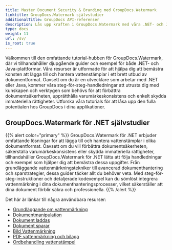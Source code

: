 ```yaml
---
title: Master Document Security & Branding med GroupDocs.Watermark
linktitle: GroupDocs.Watermark självstudier
additionalTitle: GroupDocs API-referenser
description: Lås upp kraften i GroupDocs.Watermark med våra .NET- och Java-handledningar. Bemästra vattenmärkningstekniker för dokumentsäkerhet och branding.
type: docs
weight: 11
url: /sv/
is_root: true
---
```


Välkommen till den omfattande tutorial-hubben för GroupDocs.Watermark, där vi tillhandahåller djupgående guider och exempel för både .NET- och Java-plattformar. Våra resurser är utformade för att hjälpa dig att bemästra konsten att lägga till och hantera vattenstämplar i ett brett utbud av dokumentformat. Oavsett om du är en utvecklare som arbetar med .NET eller Java, kommer våra steg-för-steg-handledningar att utrusta dig med kunskapen och verktygen som behövs för att förbättra dokumentsäkerheten, upprätthålla varumärkeskonsistens och enkelt skydda immateriella rättigheter. Utforska våra tutorials för att låsa upp den fulla potentialen hos GroupDocs i dina applikationer.


## GroupDocs.Watermark för .NET självstudier
{{% alert color="primary" %}}
GroupDocs.Watermark för .NET erbjuder omfattande lösningar för att lägga till och hantera vattenstämplar i olika dokumentformat. Oavsett om du vill förbättra dokumentsäkerheten, säkerställa varumärkeskonsistens eller skydda immateriella rättigheter, tillhandahåller GroupDocs.Watermark för .NET lätta att följa handledningar och exempel som hjälper dig att bemästra dessa uppgifter. Från grundläggande vattenmärkningstekniker till avancerad dokumenthantering och sparstrategier, dessa guider täcker allt du behöver veta. Med steg-för-steg-instruktioner och detaljerade kodexempel kan du sömlöst integrera vattenmärkning i dina dokumenthanteringsprocesser, vilket säkerställer att dina dokument förblir säkra och professionella.
{{% /alert %}}

Det här är länkar till några användbara resurser:
 
- [Grundläggande om vattenmärkning](./net/watermarking-basics/)
- [Dokumentmanipulation](./net/document-manipulation/)
- [Dokument laddas](./net/document-loadings/)
- [Dokument sparar](./net/document-savings/)
- [Bild Vattenmärkning](./net/image-watermarkings/)
- [PDF vattenmärkning och bilaga](./net/pdf-watermarking-attachments/)
- [Ordbehandling vattenstämpel](./net/word-processing-watermarkings/)
